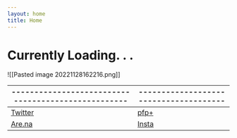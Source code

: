 ```yaml
---
layout: home
title: Home
---
```

# Currently Loading. . .

![[Pasted image 20221128162216.png]]


| --------------------------------------------------- | -------------------------------------- |
| --------------------------------------------------- | -------------------------------------- |
| [Twitter](https://twitter.com/xiaopilled)           | [pfp+](https://pfp-pl.us)          |
| [Are.na](https://www.are.na/image-consultant/index) | [Insta](https://www.instagram.com/dengpill/)   |